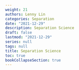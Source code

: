 ```yaml
---
weight: 21
authors: Lenny Lin
categories: Separation
date: "2021-12-29"
description: Separation Science
draft: false
lastmod: "2021-12-29"
series: null
tags: null
title: Separation Science
toc: true
bookCollapseSection: true
---
```



